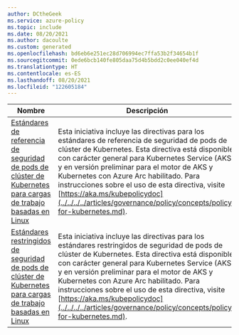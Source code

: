 ```yaml
---
author: DCtheGeek
ms.service: azure-policy
ms.topic: include
ms.date: 08/20/2021
ms.author: dacoulte
ms.custom: generated
ms.openlocfilehash: bd6eb6e251ec28d706994ec7ffa53b2f34654b1f
ms.sourcegitcommit: 0ede6bcb140fe805daa75d4b5bdd2c0ee040ef4d
ms.translationtype: HT
ms.contentlocale: es-ES
ms.lasthandoff: 08/20/2021
ms.locfileid: "122605184"
---
```

|Nombre |Descripción |Directivas |Versión |
|---|---|---|---|
|[Estándares de referencia de seguridad de pods de clúster de Kubernetes para cargas de trabajo basadas en Linux](https://github.com/Azure/azure-policy/blob/master/built-in-policies/policySetDefinitions/Kubernetes/Kubernetes_PSPBaselineStandard.json) |Esta iniciativa incluye las directivas para los estándares de referencia de seguridad de pods de clúster de Kubernetes. Esta directiva está disponible con carácter general para Kubernetes Service (AKS) y en versión preliminar para el motor de AKS y Kubernetes con Azure Arc habilitado. Para instrucciones sobre el uso de esta directiva, visite [https://aka.ms/kubepolicydoc](../../../../articles/governance/policy/concepts/policy-for-kubernetes.md). |5 |1.1.1 |
|[Estándares restringidos de seguridad de pods de clúster de Kubernetes para cargas de trabajo basadas en Linux](https://github.com/Azure/azure-policy/blob/master/built-in-policies/policySetDefinitions/Kubernetes/Kubernetes_PSPRestrictedStandard.json) |Esta iniciativa incluye las directivas para los estándares restringidos de seguridad de pods de clúster de Kubernetes. Esta directiva está disponible con carácter general para Kubernetes Service (AKS) y en versión preliminar para el motor de AKS y Kubernetes con Azure Arc habilitado. Para instrucciones sobre el uso de esta directiva, visite [https://aka.ms/kubepolicydoc](../../../../articles/governance/policy/concepts/policy-for-kubernetes.md). |8 |2.1.1 |
